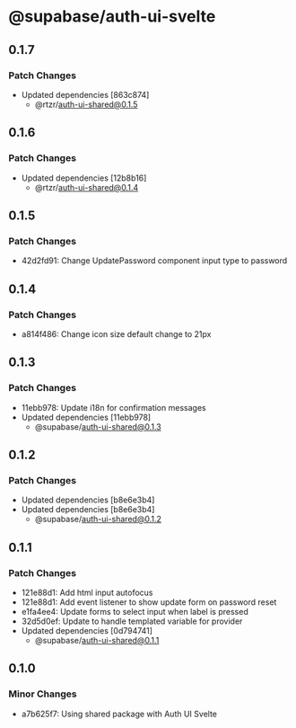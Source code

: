 # @supabase/auth-ui-svelte

## 0.1.7

### Patch Changes

- Updated dependencies [863c874]
  - @rtzr/auth-ui-shared@0.1.5

## 0.1.6

### Patch Changes

- Updated dependencies [12b8b16]
  - @rtzr/auth-ui-shared@0.1.4

## 0.1.5

### Patch Changes

- 42d2fd91: Change UpdatePassword component input type to password

## 0.1.4

### Patch Changes

- a814f486: Change icon size default change to 21px

## 0.1.3

### Patch Changes

- 11ebb978: Update i18n for confirmation messages
- Updated dependencies [11ebb978]
  - @supabase/auth-ui-shared@0.1.3

## 0.1.2

### Patch Changes

- Updated dependencies [b8e6e3b4]
- Updated dependencies [b8e6e3b4]
  - @supabase/auth-ui-shared@0.1.2

## 0.1.1

### Patch Changes

- 121e88d1: Add html input autofocus
- 121e88d1: Add event listener to show update form on password reset
- e1fa4ee4: Update forms to select input when label is pressed
- 32d5d0ef: Update to handle templated variable for provider
- Updated dependencies [0d794741]
  - @supabase/auth-ui-shared@0.1.1

## 0.1.0

### Minor Changes

- a7b625f7: Using shared package with Auth UI Svelte
